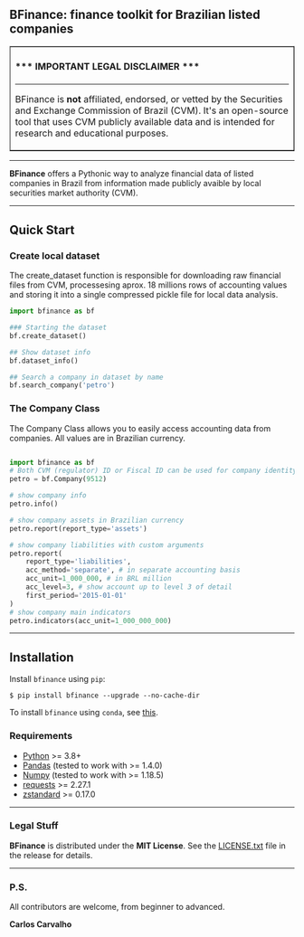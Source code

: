 ## BFinance: finance toolkit for Brazilian listed companies


<table border=1 cellpadding=10><tr><td>

#### \*\*\* IMPORTANT LEGAL DISCLAIMER \*\*\*

---

BFinance is **not** affiliated, endorsed, or vetted by the Securities and
Exchange Commission of Brazil (CVM). It's an open-source tool that uses CVM
publicly available data and is intended for research and educational
purposes.

</td></tr></table>

---

**BFinance** offers a Pythonic way to analyze financial data of listed
companies in Brazil from information made publicly avaible by local securities
market authority (CVM).

---

## Quick Start

### Create local dataset

The create_dataset function is responsible for downloading raw financial
files from CVM, processesing aprox. 18 millions rows of accounting values and
storing it into a single compressed pickle file for local data analysis.

```python
import bfinance as bf

### Starting the dataset
bf.create_dataset()

## Show dataset info
bf.dataset_info()

## Search a company in dataset by name
bf.search_company('petro')
```

### The Company Class

The Company Class allows you to easily access accounting data from companies.
All values are in Brazilian currency.
```python

import bfinance as bf
# Both CVM (regulator) ID or Fiscal ID can be used for company identity
petro = bf.Company(9512)

# show company info
petro.info()

# show company assets in Brazilian currency 
petro.report(report_type='assets')

# show company liabilities with custom arguments
petro.report(
    report_type='liabilities',
    acc_method='separate', # in separate accounting basis
    acc_unit=1_000_000, # in BRL million
    acc_level=3, # show account up to level 3 of detail
    first_period='2015-01-01'
)
# show company main indicators
petro.indicators(acc_unit=1_000_000_000)
```
---
## Installation

Install `bfinance` using `pip`:

``` {.sourceCode .bash}
$ pip install bfinance --upgrade --no-cache-dir
```

To install `bfinance` using `conda`, see
[this](https://anaconda.org/carloscarvalho/BFinance).

### Requirements

-   [Python](https://www.python.org) \>= 3.8+
-   [Pandas](https://github.com/pydata/pandas) (tested to work with \>= 1.4.0)
-   [Numpy](http://www.numpy.org) (tested to work with \>= 1.18.5)
-   [requests](http://docs.python-requests.org/en/master/) \>= 2.27.1
-   [zstandard](https://pypi.org/project/zstandard/) \>= 0.17.0


---

### Legal Stuff

**BFinance** is distributed under the **MIT License**. See
the [LICENSE.txt](./LICENSE.txt) file in the release for details.

---

### P.S.

All contributors are welcome, from beginner to advanced.

**Carlos Carvalho**